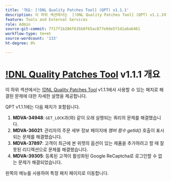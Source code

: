 ```yaml
---
title: '개요: [!DNL Quality Patches Tool] (QPT) v1.1.1'
description: 이 하위 섹션에서는  [!DNL Quality Patches Tool] (QPT) v1.1.1에서 사용할 수 있는 패치로 해결된 문제에 대한 자세한 설명을 제공합니다.
feature: Tools and External Services
role: Admin
source-git-commit: 7f17f1b286f635b8f65ac877e9de5f1d1a6a6461
workflow-type: tm+mt
source-wordcount: '133'
ht-degree: 0%

---
```


# [!DNL Quality Patches Tool](QPT) v1.1.1 개요

이 하위 섹션에서는 [!DNL Quality Patches Tool](QPT) v1.1.1에서 사용할 수 있는 패치로 해결된 문제에 대한 자세한 설명을 제공합니다.

QPT v1.1.1에는 다음 패치가 포함됩니다.

1. **MDVA-34948**: `GET_LOCK`과(와) 같이 오래 실행되는 쿼리의 문제를 해결했습니다.
1. **MDVA-36021**: 관리자의 주문 세부 정보 페이지에 *멤버 함수 getId()* 호출이 표시되는 문제를 해결했습니다.
1. **MDVA-37897**: 고객이 최근에 본 위젯의 옵션이 있는 제품을 추가하려고 할 때 잘못된 리디렉션으로 문제를 해결했습니다.
1. **MDVA-39305**: 등록된 고객이 활성화된 Google ReCaptcha로 로그인할 수 없는 문제가 해결되었습니다.

왼쪽의 메뉴를 사용하여 특정 패치 페이지로 이동합니다.
